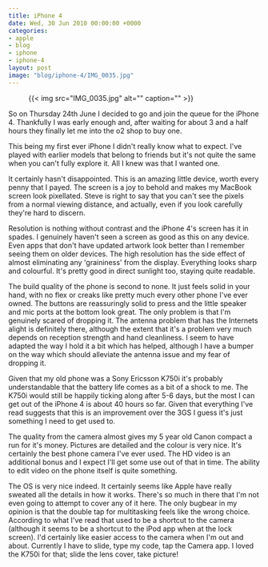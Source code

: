 ```yaml
---
title: iPhone 4
date: Wed, 30 Jun 2010 00:00:00 +0000
categories:
- apple
- blog
- iphone
- iphone-4
layout: post
image: "blog/iphone-4/IMG_0035.jpg"
---
```


<figure>
  {{< img src="IMG_0035.jpg" alt="" caption="" >}}

</figure>

So on Thursday 24th June I decided to go and join the queue for the iPhone 4. Thankfully I was early enough and, after waiting for about 3 and a half hours they finally let me into the o2 shop to buy one.

<!--more-->

This being my first ever iPhone I didn't really know what to expect. I've played with earlier models that belong to friends but it's not quite the same when you can't fully explore it. All I knew was that I wanted one.

It certainly hasn't disappointed. This is an amazing little device, worth every penny that I payed. The screen is a joy to behold and makes my MacBook screen look pixellated. Steve is right to say that you can't see the pixels from a normal viewing distance, and actually, even if you look carefully they're hard to discern.

Resolution is nothing without contrast and the iPhone 4's screen has it in spades. I genuinely haven't seen a screen as good as this on any device. Even apps that don't have updated artwork look better than I remember seeing them on older devices. The high resolution has the side effect of almost eliminating any 'graininess' from the display. Everything looks sharp and colourful. It's pretty good in direct sunlight too, staying quite readable.

The build quality of the phone is second to none. It just feels solid in your hand, with no flex or creaks like pretty much every other phone I've ever owned. The buttons are reassuringly solid to press and the little speaker and mic ports at the bottom look great. The only problem is that I'm genuinely scared of dropping it. The antenna problem that has the Internets alight is definitely there, although the extent that it's a problem very much depends on reception strength and hand cleanliness. I seem to have adapted the way I hold it a bit which has helped, although I have a bumper on the way which should alleviate the antenna issue and my fear of dropping it.

Given that my old phone was a Sony Ericsson K750i it's probably understandable that the battery life comes as a bit of a shock to me. The K750i would still be happily ticking along after 5-6 days, but the most I can get out of the iPhone 4 is about 40 hours so far. Given that everything I've read suggests that this is an improvement over the 3GS I guess it's just something I need to get used to.

The quality from the camera almost gives my 5 year old Canon compact a run for it's money. Pictures are detailed and the colour is very nice. It's certainly the best phone camera I've ever used. The HD video is an additional bonus and I expect I'll get some use out of that in time. The ability to edit video on the phone itself is quite something.

The OS is very nice indeed. It certainly seems like Apple have really sweated all the details in how it works. There's so much in there that I'm not even going to attempt to cover any of it here. The only bugbear in my opinion is that the double tap for multitasking feels like the wrong choice. According to what I've read that used to be a shortcut to the camera (although it seems to be a shortcut to the iPod app when at the lock screen). I'd certainly like easier access to the camera when I'm out and about. Currently I have to slide, type my code, tap the Camera app. I loved the K750i for that; slide the lens cover, take picture!


